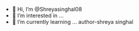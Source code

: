 - 👋 Hi, I’m @Shreyasinghal08
- 👀 I’m interested in ...
- 🌱 I’m currently learning ...
author-shreya singhal

<!---
Shreyasinghal08/Shreyasinghal08 is a ✨ special ✨ repository because its `README.md` (this file) appears on your GitHub profile.
You can click the Preview link to take a look at your changes.
--->
